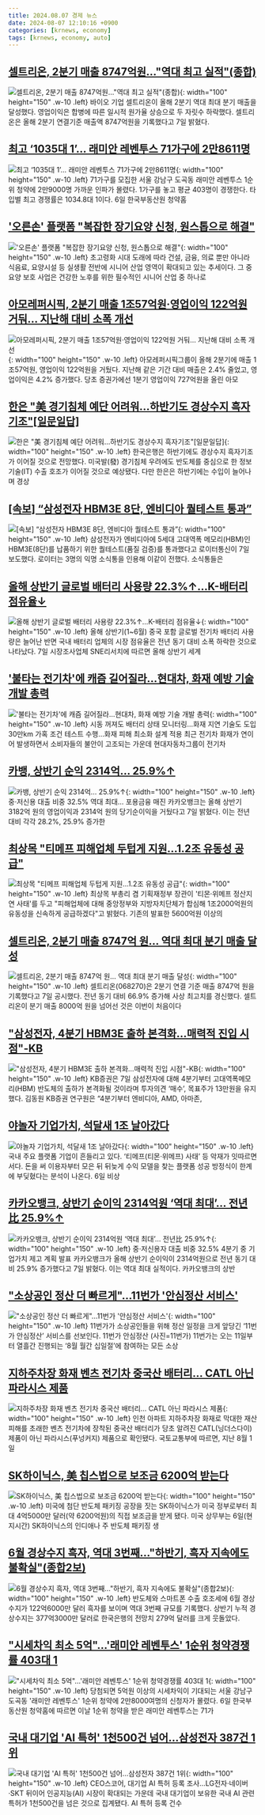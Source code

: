 ```yaml
---
title: 2024.08.07 경제 뉴스
date: 2024-08-07 12:10:16 +0900
categories: [krnews, economy]
tags: [krnews, economy, auto]
---
```

## [셀트리온, 2분기 매출 8747억원…"역대 최고 실적"(종합)](https://n.news.naver.com/mnews/article/003/0012714714)

![셀트리온, 2분기 매출 8747억원…"역대 최고 실적"(종합)](https://mimgnews.pstatic.net/image/origin/003/2024/08/07/12714714.jpg?type=nf220_150){: width="100" height="150" .w-10 .left}
바이오 기업 셀트리온이 올해 2분기 역대 최대 분기 매출을 달성했다. 영업이익은 합병에 따른 일시적 원가율 상승으로 두 자릿수 하락했다. 셀트리온은 올해 2분기 연결기준 매출액 8747억원을 기록했다고 7일 밝혔다.

## [최고 ‘1035대 1’… 래미안 레벤투스 71가구에 2만8611명](https://n.news.naver.com/mnews/article/005/0001716116)

![최고 ‘1035대 1’… 래미안 레벤투스 71가구에 2만8611명](https://mimgnews.pstatic.net/image/origin/005/2024/08/06/1716116.jpg?type=nf220_150){: width="100" height="150" .w-10 .left}
71가구를 모집한 서울 강남구 도곡동 래미안 레벤투스 1순위 청약에 2만9000명 가까운 인파가 몰렸다. 1가구를 놓고 평균 403명이 경쟁한다. 타입별 최고 경쟁률은 1034.8대 1이다. 6일 한국부동산원 청약홈

## ['오른손' 플랫폼 "복잡한 장기요양 신청, 원스톱으로 해결"](https://n.news.naver.com/mnews/article/052/0002070646)

!['오른손' 플랫폼 "복잡한 장기요양 신청, 원스톱으로 해결"](https://mimgnews.pstatic.net/image/origin/052/2024/08/06/2070646.jpg?type=nf220_150){: width="100" height="150" .w-10 .left}
초고령화 시대 도래에 따라 건설, 금융, 의료 뿐만 아니라 식음료, 요양시설 등 실생활 전반에 시니어 산업 영역이 확대되고 있는 추세이다. 그 중 요양 보호 사업은 건강한 노후를 위한 필수적인 시니어 산업 중 하나로

## [아모레퍼시픽, 2분기 매출 1조57억원·영업이익 122억원 거둬… 지난해 대비 소폭 개선](https://n.news.naver.com/mnews/article/023/0003850871)

![아모레퍼시픽, 2분기 매출 1조57억원·영업이익 122억원 거둬… 지난해 대비 소폭 개선](https://mimgnews.pstatic.net/image/origin/023/2024/08/06/3850871.jpg?type=nf220_150){: width="100" height="150" .w-10 .left}
아모레퍼시픽그룹이 올해 2분기에 매출 1조57억원, 영업이익 122억원을 거뒀다. 지난해 같은 기간 대비 매출은 2.4% 줄었고, 영업이익은 4.2% 증가했다. 당초 증권가에선 1분기 영업이익 727억원을 올린 아모

## [한은 "美 경기침체 예단 어려워…하반기도 경상수지 흑자기조"[일문일답]](https://n.news.naver.com/mnews/article/018/0005806756)

![한은 "美 경기침체 예단 어려워…하반기도 경상수지 흑자기조"[일문일답]](https://mimgnews.pstatic.net/image/origin/018/2024/08/07/5806756.jpg?type=nf220_150){: width="100" height="150" .w-10 .left}
한국은행은 하반기에도 경상수지 흑자기조가 이어질 것으로 전망했다. 미국발(發) 경기침체 우려에도 반도체를 중심으로 한 정보기술(IT) 수출 호조가 이어질 것으로 예상됐다. 다만 한은은 하반기에는 수입이 늘어나며 경상

## [[속보] “삼성전자 HBM3E 8단, 엔비디아 퀄테스트 통과”](https://n.news.naver.com/mnews/article/081/0003470549)

![[속보] “삼성전자 HBM3E 8단, 엔비디아 퀄테스트 통과”](https://mimgnews.pstatic.net/image/origin/081/2024/08/07/3470549.jpg?type=nf220_150){: width="100" height="150" .w-10 .left}
삼성전자가 엔비디아에 5세대 고대역폭 메모리(HBM)인 HBM3E(8단)를 납품하기 위한 퀄테스트(품질 검증)를 통과했다고 로이터통신이 7일 보도했다. 로이터는 3명의 익명 소식통을 인용해 이같이 전했다. 소식통들은

## [올해 상반기 글로벌 배터리 사용량 22.3%↑…K-배터리 점유율↓](https://n.news.naver.com/mnews/article/119/0002859560)

![올해 상반기 글로벌 배터리 사용량 22.3%↑…K-배터리 점유율↓](https://mimgnews.pstatic.net/image/origin/119/2024/08/07/2859560.jpg?type=nf220_150){: width="100" height="150" .w-10 .left}
올해 상반기(1~6월) 중국 포함 글로벌 전기차 배터리 사용량은 늘어난 반면 국내 배터리 업체의 시장 점유율은 전년 동기 대비 소폭 하락한 것으로 나타났다. 7일 시장조사업체 SNE리서치에 따르면 올해 상반기 세계

## ['불타는 전기차'에 캐즘 길어질라…현대차, 화재 예방 기술 개발 총력](https://n.news.naver.com/mnews/article/629/0000311277)

!['불타는 전기차'에 캐즘 길어질라…현대차, 화재 예방 기술 개발 총력](https://mimgnews.pstatic.net/image/origin/629/2024/08/07/311277.jpg?type=nf220_150){: width="100" height="150" .w-10 .left}
시동 꺼져도 배터리 상태 모니터링…화재 지연 기술도 도입 30만km 가혹 조건 테스트 수행…화재 피해 최소화 설계 적용 최근 전기차 화재가 연이어 발생하면서 소비자들의 불안이 고조되는 가운데 현대자동차그룹이 전기차

## [카뱅, 상반기 순익 2314억… 25.9%↑](https://n.news.naver.com/mnews/article/021/0002652985)

![카뱅, 상반기 순익 2314억… 25.9%↑](https://mimgnews.pstatic.net/image/origin/021/2024/08/07/2652985.jpg?type=nf220_150){: width="100" height="150" .w-10 .left}
중·저신용 대출 비중 32.5% 역대 최대… 포용금융 매진 카카오뱅크는 올해 상반기 3182억 원의 영업이익과 2314억 원의 당기순이익을 거뒀다고 7일 밝혔다. 이는 전년 대비 각각 28.2%, 25.9% 증가한

## [최상목 "티메프 피해업체 두텁게 지원…1.2조 유동성 공급"](https://n.news.naver.com/mnews/article/015/0005018987)

![최상목 "티메프 피해업체 두텁게 지원…1.2조 유동성 공급"](https://mimgnews.pstatic.net/image/origin/015/2024/08/07/5018987.jpg?type=nf220_150){: width="100" height="150" .w-10 .left}
최상목 부총리 겸 기획재정부 장관이 '티몬·위메프 정산지연 사태'를 두고 "피해업체에 대해 중앙정부와 지방자치단체가 합심해 1조2000억원의 유동성을 신속하게 공급하겠다"고 밝혔다. 기존의 발표한 5600억원 이상의

## [셀트리온, 2분기 매출 8747억 원… 역대 최대 분기 매출 달성](https://n.news.naver.com/mnews/article/011/0004377118)

![셀트리온, 2분기 매출 8747억 원… 역대 최대 분기 매출 달성](https://mimgnews.pstatic.net/image/origin/011/2024/08/07/4377118.jpg?type=nf220_150){: width="100" height="150" .w-10 .left}
셀트리온(068270)은 2분기 연결 기준 매출 8747억 원을 기록했다고 7일 공시했다. 전년 동기 대비 66.9% 증가해 사상 최고치를 경신했다. 셀트리온이 분기 매출 8000억 원을 넘어선 것은 이번이 처음이다

## ["삼성전자, 4분기 HBM3E 출하 본격화…매력적 진입 시점"-KB](https://n.news.naver.com/mnews/article/015/0005018953)

!["삼성전자, 4분기 HBM3E 출하 본격화…매력적 진입 시점"-KB](https://mimgnews.pstatic.net/image/origin/015/2024/08/07/5018953.jpg?type=nf220_150){: width="100" height="150" .w-10 .left}
KB증권은 7일 삼성전자에 대해 4분기부터 고대역폭메모리(HBM) 반도체의 출하가 본격화될 것이라며 투자의견 ‘매수’, 목표주가 13만원을 유지했다. 김동원 KB증권 연구원은 “4분기부터 엔비디아, AMD, 아마존,

## [야놀자 기업가치, 석달새 1조 날아갔다](https://n.news.naver.com/mnews/article/015/0005018815)

![야놀자 기업가치, 석달새 1조 날아갔다](https://mimgnews.pstatic.net/image/origin/015/2024/08/06/5018815.jpg?type=nf220_150){: width="100" height="150" .w-10 .left}
국내 주요 플랫폼 기업이 흔들리고 있다. ‘티메프(티몬·위메프) 사태’ 등 악재가 잇따르면서다. 돈을 써 이용자부터 모은 뒤 뒤늦게 수익 모델을 찾는 플랫폼 성공 방정식이 한계에 부딪혔다는 분석이 나온다. 6일 비상

## [카카오뱅크, 상반기 순이익 2314억원 ‘역대 최대’… 전년比 25.9%↑](https://n.news.naver.com/mnews/article/366/0001010304)

![카카오뱅크, 상반기 순이익 2314억원 ‘역대 최대’… 전년比 25.9%↑](https://mimgnews.pstatic.net/image/origin/366/2024/08/07/1010304.jpg?type=nf220_150){: width="100" height="150" .w-10 .left}
중·저신용자 대출 비중 32.5% 4분기 중 기업가치 제고 계획 발표 카카오뱅크가 올해 상반기 순이익이 2314억원으로 전년 동기 대비 25.9% 증가했다고 7일 밝혔다. 이는 역대 최대 실적이다. 카카오뱅크의 상반

## ["소상공인 정산 더 빠르게"…11번가 '안심정산 서비스'](https://n.news.naver.com/mnews/article/018/0005806697)

!["소상공인 정산 더 빠르게"…11번가 '안심정산 서비스'](https://mimgnews.pstatic.net/image/origin/018/2024/08/07/5806697.jpg?type=nf220_150){: width="100" height="150" .w-10 .left}
11번가가 소상공인들을 위해 정산 일정을 크게 앞당긴 ‘11번가 안심정산’ 서비스를 선보인다. 11번가 안심정산 (사진=11번가) 11번가는 오는 11일부터 열흘간 진행되는 ‘8월 월간 십일절’에 참여하는 모든 소상

## [지하주차장 화재 벤츠 전기차 중국산 배터리… CATL 아닌 파라시스 제품](https://n.news.naver.com/mnews/article/053/0000045117)

![지하주차장 화재 벤츠 전기차 중국산 배터리… CATL 아닌 파라시스 제품](https://mimgnews.pstatic.net/image/origin/053/2024/08/06/45117.jpg?type=nf220_150){: width="100" height="150" .w-10 .left}
인천 아파트 지하주차장 화재로 막대한 재산피해를 초래한 벤츠 전기차에 장착된 중국산 배터리가 당초 알려진 CATL(닝더스다이) 제품이 아닌 파라시스(푸넝커지) 제품으로 확인됐다. 국토교통부에 따르면, 지난 8월 1일

## [SK하이닉스, 美 칩스법으로 보조금 6200억 받는다](https://n.news.naver.com/mnews/article/025/0003378237)

![SK하이닉스, 美 칩스법으로 보조금 6200억 받는다](https://mimgnews.pstatic.net/image/origin/025/2024/08/06/3378237.jpg?type=nf220_150){: width="100" height="150" .w-10 .left}
미국에 첨단 반도체 패키징 공장을 짓는 SK하이닉스가 미국 정부로부터 최대 4억5000만 달러(약 6200억원)의 직접 보조금을 받게 됐다. 미국 상무부는 6일(현지시간) SK하이닉스의 인디애나 주 반도체 패키징 생

## [6월 경상수지 흑자, 역대 3번째…"하반기, 흑자 지속에도 불확실"(종합2보)](https://n.news.naver.com/mnews/article/003/0012714613)

![6월 경상수지 흑자, 역대 3번째…"하반기, 흑자 지속에도 불확실"(종합2보)](https://mimgnews.pstatic.net/image/origin/003/2024/08/07/12714613.jpg?type=nf220_150){: width="100" height="150" .w-10 .left}
반도체와 스마트폰 수출 호조세에 6월 경상수지가 122억6000만 달러 흑자를 보이며 역대 3번째 규모를 기록했다. 상반기 누적 경상수지는 377억3000만 달러로 한국은행의 전망치 279억 달러를 크게 웃돌았다.

## ["시세차익 최소 5억"…'래미안 레벤투스' 1순위 청약경쟁률 403대 1](https://n.news.naver.com/mnews/article/015/0005018892)

!["시세차익 최소 5억"…'래미안 레벤투스' 1순위 청약경쟁률 403대 1](https://mimgnews.pstatic.net/image/origin/015/2024/08/06/5018892.jpg?type=nf220_150){: width="100" height="150" .w-10 .left}
당첨되면 5억원 이상의 시세차익이 기대되는 서울 강남구 도곡동 '래미안 레벤투스' 1순위 청약에 2만8000여명의 신청자가 몰렸다. 6일 한국부동산원 청약홈에 따르면 이날 1순위 청약을 받은 래미안 레벤투스는 71가

## [국내 대기업 'AI 특허' 1천500건 넘어…삼성전자 387건 1위](https://n.news.naver.com/mnews/article/001/0014859517)

![국내 대기업 'AI 특허' 1천500건 넘어…삼성전자 387건 1위](https://mimgnews.pstatic.net/image/origin/001/2024/08/07/14859517.jpg?type=nf220_150){: width="100" height="150" .w-10 .left}
CEO스코어, 대기업 AI 특허 등록 조사…LG전자·네이버·SKT 뒤이어 인공지능(AI) 시장이 확대되는 가운데 국내 대기업이 보유한 국내 AI 관련 특허가 1천500건을 넘은 것으로 집계됐다. AI 특허 등록 건수

